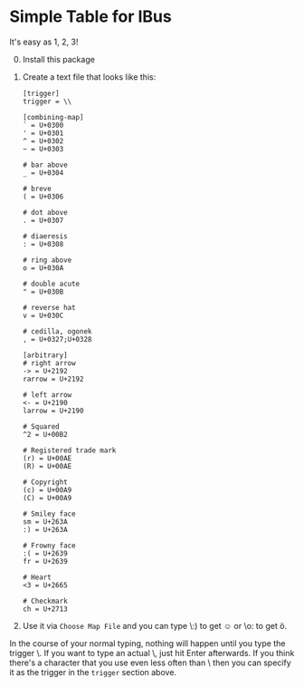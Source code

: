 # Simple Table for IBus
It's easy as 1, 2, 3!

0. Install this package

0. Create a text file that looks like this:
	```
	[trigger]
	trigger = \\

	[combining-map]
	` = U+0300
	' = U+0301
	^ = U+0302
	~ = U+0303

	# bar above
	_ = U+0304

	# breve
	( = U+0306

	# dot above
	. = U+0307

	# diaeresis
	: = U+0308

	# ring above
	o = U+030A

	# double acute
	" = U+030B

	# reverse hat
	v = U+030C

	# cedilla, ogonek
	, = U+0327;U+0328

	[arbitrary]
	# right arrow
	-> = U+2192
	rarrow = U+2192

	# left arrow
	<- = U+2190
	larrow = U+2190

	# Squared
	^2 = U+00B2

	# Registered trade mark
	(r) = U+00AE
	(R) = U+00AE

	# Copyright
	(c) = U+00A9
	(C) = U+00A9

	# Smiley face
	sm = U+263A
	:) = U+263A

	# Frowny face
	:( = U+2639
	fr = U+2639

	# Heart
	<3 = U+2665

	# Checkmark
	ch = U+2713
	```

0. Use it via ```Choose Map File``` and you can type \\:) to get ☺ or \\o: to get ö.

In the course of your normal typing, nothing will happen until you type the trigger \\. If you want to type an actual \\, just hit Enter afterwards. If you think there's a character that you use even less often than \\ then you can specify it as the trigger in the ```trigger``` section above.
